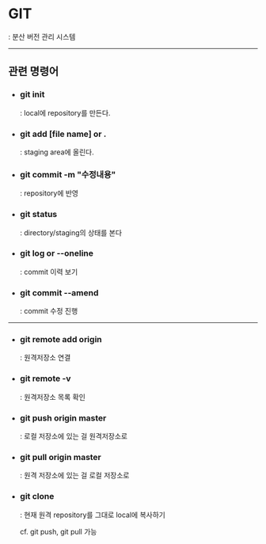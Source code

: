 # GIT
: 분산 버전 관리 시스템

---

## 관련 명령어

- ### git init
    : local에 repository를 만든다.

- ### git add [file name] or .
    : staging area에 올린다.

- ### git commit -m "수정내용"
    : repository에 반영

- ### git status 
    : directory/staging의 상태를 본다

- ### git log or --oneline
    : commit 이력 보기

- ### git commit --amend
    : commit 수정 진행

----
- ### git remote add origin 
    : 원격저장소 연결

- ### git remote -v
    : 원격저장소 목록 확인

- ### git push origin master
    : 로컬 저장소에 있는 걸 원격저장소로

- ### git pull origin master
    : 원격 저장소에 있는 걸 로컬 저장소로

- ### git clone
    : 현재 원격 repository를 그대로 local에 복사하기

    cf. git push, git pull 가능